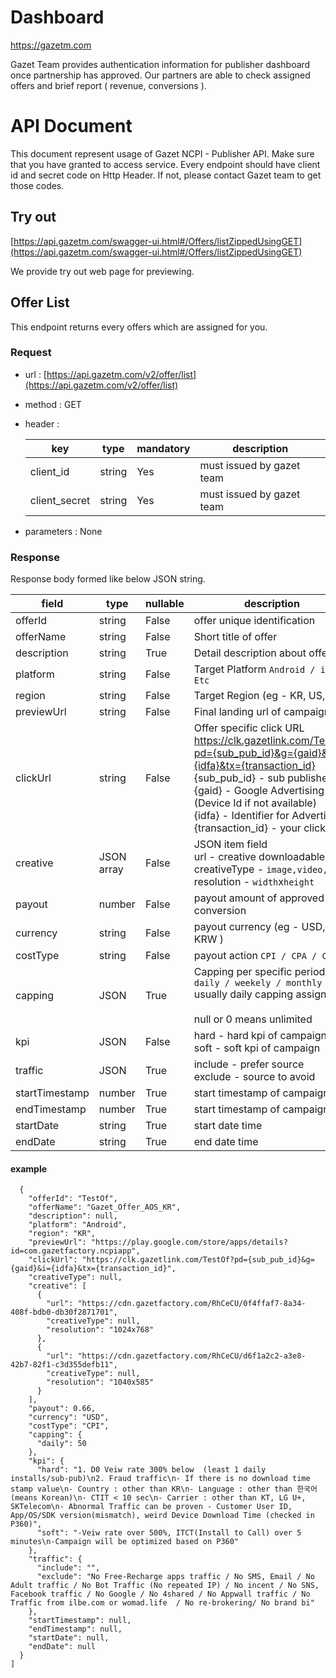 
# Dashboard
https://gazetm.com

Gazet Team provides authentication information for publisher dashboard once partnership has approved.
Our partners are able to check assigned offers and brief report ( revenue, conversions ).


# API Document

This document represent usage of Gazet NCPI - Publisher API.
Make sure that you have granted to access service.
Every endpoint should have client id and secret code on Http Header. 
If not, please contact Gazet team to get those codes.

## Try out
[https://api.gazetm.com/swagger-ui.html#/Offers/listZippedUsingGET](https://api.gazetm.com/swagger-ui.html#/Offers/listZippedUsingGET)

We provide try out web page for previewing.

## Offer List

This endpoint returns every offers which are assigned for you.

### Request
- url : [https://api.gazetm.com/v2/offer/list](https://api.gazetm.com/v2/offer/list)
- method : GET
- header : 

   key            |type                          | mandatory | description 
	----------------|-----------------------| -------------|-----------------------------
	 client_id 			| string           | Yes | must issued by gazet team 
	 client_secret	| string           | Yes | must issued by gazet team 
- parameters : None

### Response

Response body formed like below JSON string.

 field | type | nullable | description 
------|-------|----------|-------------
 offerId | string | False | offer unique identification 
 offerName | string | False | Short title of offer  
 description | string | True | Detail description about offer 
 platform | string | False | Target Platform `Android / iOS / Etc` 
 region | string | False | Target Region (eg - KR, US, JP ) 
 previewUrl | string | False | Final landing url of campaign 
 clickUrl | string | False | Offer specific click URL <br> https://clk.gazetlink.com/TestOf?pd={sub_pub_id}&g={gaid}&i={idfa}&tx={transaction_id} <br> {sub_pub_id} - sub publisher id <br> {gaid} - Google Advertising ID (Device Id if not available) <br> {idfa} - Identifier for Advertisers <br> {transaction_id} - your click id 
 creative | JSON array | False | JSON item field <br> url - creative downloadable url <br> creativeType - `image,video,etc` <br> resolution - `width`x`height` 
 payout | number | False | payout amount of approved conversion 
 currency | string | False | payout currency (eg - USD, KRW ) 
 costType | string | False | payout action `CPI / CPA / CPM`
 capping | JSON | True | Capping per specific period <br> `daily / weekely / monthly` <br> usually daily capping assigned <br><br> null or 0 means unlimited 
 kpi | JSON | False | hard - hard kpi of campaign <br> soft - soft kpi of campaign 
 traffic | JSON | True | include - prefer source <br> exclude - source to avoid 
 startTimestamp | number | True | start timestamp of campaign 
 endTimestamp | number | True | start timestamp of campaign 
 startDate | string | True | start date time 
 endDate | string | True | end date time 

#### example
```[
  {
    "offerId": "TestOf",
    "offerName": "Gazet_Offer_AOS_KR",
    "description": null,
    "platform": "Android",
    "region": "KR",
    "previewUrl": "https://play.google.com/store/apps/details?id=com.gazetfactory.ncpiapp",
    "clickUrl": "https://clk.gazetlink.com/TestOf?pd={sub_pub_id}&g={gaid}&i={idfa}&tx={transaction_id}",
    "creativeType": null,
    "creative": [
      {
        "url": "https://cdn.gazetfactory.com/RhCeCU/0f4ffaf7-8a34-408f-bdb0-db30f2871701",
        "creativeType": null,
        "resolution": "1024x768"
      },
      {
        "url": "https://cdn.gazetfactory.com/RhCeCU/d6f1a2c2-a3e8-42b7-82f1-c3d355defb11",
        "creativeType": null,
        "resolution": "1040x585"
      }
    ],
    "payout": 0.66,
    "currency": "USD",
    "costType": "CPI",
    "capping": {
      "daily": 50
    },
    "kpi": {
      "hard": "1. D0 Veiw rate 300% below  (least 1 daily installs/sub-pub)\n2. Fraud traffic\n- If there is no download time stamp value\n- Country : other than KR\n- Language : other than 한국어 (means Korean)\n- CTIT < 10 sec\n- Carrier : other than KT, LG U+, SKTelecom\n- Abnormal Traffic can be proven - Customer User ID, App/OS/SDK version(mismatch), weird Device Download Time (checked in P360)",
      "soft": "-Veiw rate over 500%, ITCT(Install to Call) over 5 minutes\n-Campaign will be optimized based on P360"
    },
    "traffic": {
      "include": "",
      "exclude": "No Free-Recharge apps traffic / No SMS, Email / No Adult traffic / No Bot Traffic (No repeated IP) / No incent / No SNS, Facebook traffic / No Google / No 4shared / No Appwall traffic / No Traffic from ilbe.com or womad.life  / No re-brokering/ No brand bi"
    },
    "startTimestamp": null,
    "endTimestamp": null,
    "startDate": null,
    "endDate": null
  }
]
```
